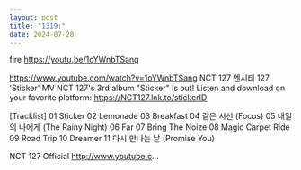 ```yaml
---
layout: post
title: "1319:"
date: 2024-07-28
---
```


fire
https://youtu.be/1oYWnbTSang

https://www.youtube.com/watch?v=1oYWnbTSang
NCT 127 엔시티 127 'Sticker' MV
NCT 127's 3rd album "Sticker" is out!
Listen and download on your favorite platform: https://NCT127.lnk.to/stickerID

[Tracklist]
01 Sticker
02 Lemonade
03 Breakfast
04 같은 시선 (Focus)
05 내일의 나에게 (The Rainy Night)
06 Far
07 Bring The Noize
08 Magic Carpet Ride
09 Road Trip
10 Dreamer
11 다시 만나는 날 (Promise You)

NCT 127 Official
http://www.youtube.c...

